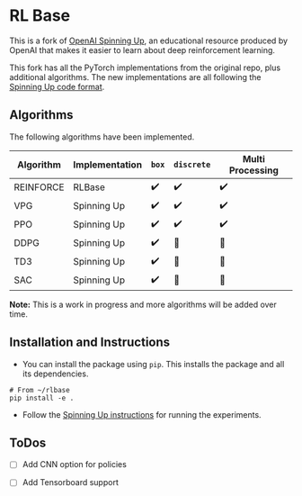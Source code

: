 # RL Base

This is a fork of [OpenAI Spinning Up](https://spinningup.openai.com/en/latest/index.html), 
an educational resource produced by OpenAI that makes it easier to learn about deep 
reinforcement learning.

This fork has all the PyTorch implementations from the original repo, plus additional algorithms.
The new implementations are all following the [Spinning Up code format](https://spinningup.openai.com/en/latest/user/algorithms.html#code-format).

## Algorithms
The following algorithms have been implemented. 

| Algorithm | Implementation | `box`              | `discrete`            | Multi Processing      |
|-----------|----------------|--------------------|-----------------------|-----------------------|
| REINFORCE |     RLBase     | :heavy_check_mark: |   :heavy_check_mark:  |   :heavy_check_mark:  |
| VPG       |   Spinning Up  | :heavy_check_mark: |   :heavy_check_mark:  |   :heavy_check_mark:  |
| PPO       |   Spinning Up  | :heavy_check_mark: |   :heavy_check_mark:  |   :heavy_check_mark:  |
| DDPG      |   Spinning Up  | :heavy_check_mark: | :black_square_button: | :black_square_button: |
| TD3       |   Spinning Up  | :heavy_check_mark: | :black_square_button: | :black_square_button: |
| SAC       |   Spinning Up  | :heavy_check_mark: | :black_square_button: | :black_square_button: |

**Note:** This is a work in progress and more algorithms will be added over time.

## Installation and Instructions
* You can install the package using `pip`. This installs the package and all its dependencies.
```
# From ~/rlbase
pip install -e .
```
* Follow the [Spinning Up instructions](https://spinningup.openai.com/en/latest/user/running.html) 
for running the experiments. 

## ToDos
- [ ] Add CNN option for policies 
- [ ] Add Tensorboard support
 